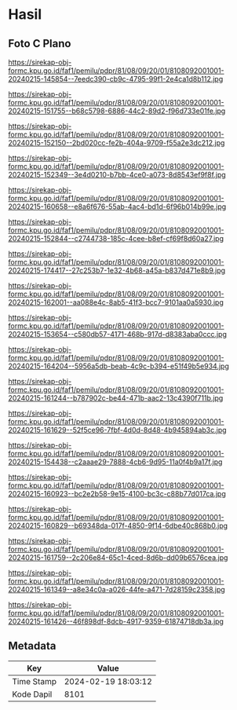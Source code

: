 # Hasil

## Foto C Plano

https://sirekap-obj-formc.kpu.go.id/faf1/pemilu/pdpr/81/08/09/20/01/8108092001001-20240215-145854--7eedc390-cb9c-4795-99f1-2e4ca1d8b112.jpg

https://sirekap-obj-formc.kpu.go.id/faf1/pemilu/pdpr/81/08/09/20/01/8108092001001-20240215-151755--b68c5798-6886-44c2-89d2-f96d733e01fe.jpg

https://sirekap-obj-formc.kpu.go.id/faf1/pemilu/pdpr/81/08/09/20/01/8108092001001-20240215-152150--2bd020cc-fe2b-404a-9709-f55a2e3dc212.jpg

https://sirekap-obj-formc.kpu.go.id/faf1/pemilu/pdpr/81/08/09/20/01/8108092001001-20240215-152349--3e4d0210-b7bb-4ce0-a073-8d8543ef9f8f.jpg

https://sirekap-obj-formc.kpu.go.id/faf1/pemilu/pdpr/81/08/09/20/01/8108092001001-20240215-160658--e8a6f676-55ab-4ac4-bd1d-6f96b014b99e.jpg

https://sirekap-obj-formc.kpu.go.id/faf1/pemilu/pdpr/81/08/09/20/01/8108092001001-20240215-152844--c2744738-185c-4cee-b8ef-cf69f8d60a27.jpg

https://sirekap-obj-formc.kpu.go.id/faf1/pemilu/pdpr/81/08/09/20/01/8108092001001-20240215-174417--27c253b7-1e32-4b68-a45a-b837d471e8b9.jpg

https://sirekap-obj-formc.kpu.go.id/faf1/pemilu/pdpr/81/08/09/20/01/8108092001001-20240215-162001--aa088e4c-8ab5-41f3-bcc7-9101aa0a5930.jpg

https://sirekap-obj-formc.kpu.go.id/faf1/pemilu/pdpr/81/08/09/20/01/8108092001001-20240215-153654--c580db57-4171-468b-917d-d8383aba0ccc.jpg

https://sirekap-obj-formc.kpu.go.id/faf1/pemilu/pdpr/81/08/09/20/01/8108092001001-20240215-164204--5956a5db-beab-4c9c-b394-e51f49b5e934.jpg

https://sirekap-obj-formc.kpu.go.id/faf1/pemilu/pdpr/81/08/09/20/01/8108092001001-20240215-161244--b787902c-be44-471b-aac2-13c4390f711b.jpg

https://sirekap-obj-formc.kpu.go.id/faf1/pemilu/pdpr/81/08/09/20/01/8108092001001-20240215-161629--52f5ce96-7fbf-4d0d-8d48-4b945894ab3c.jpg

https://sirekap-obj-formc.kpu.go.id/faf1/pemilu/pdpr/81/08/09/20/01/8108092001001-20240215-154438--c2aaae29-7888-4cb6-9d95-11a0f4b9a17f.jpg

https://sirekap-obj-formc.kpu.go.id/faf1/pemilu/pdpr/81/08/09/20/01/8108092001001-20240215-160923--bc2e2b58-9e15-4100-bc3c-c88b77d017ca.jpg

https://sirekap-obj-formc.kpu.go.id/faf1/pemilu/pdpr/81/08/09/20/01/8108092001001-20240215-160829--b69348da-017f-4850-9f14-6dbe40c868b0.jpg

https://sirekap-obj-formc.kpu.go.id/faf1/pemilu/pdpr/81/08/09/20/01/8108092001001-20240215-161759--2c206e84-65c1-4ced-8d6b-dd09b6576cea.jpg

https://sirekap-obj-formc.kpu.go.id/faf1/pemilu/pdpr/81/08/09/20/01/8108092001001-20240215-161349--a8e34c0a-a026-44fe-a471-7d28159c2358.jpg

https://sirekap-obj-formc.kpu.go.id/faf1/pemilu/pdpr/81/08/09/20/01/8108092001001-20240215-161426--46f898df-8dcb-4917-9359-61874718db3a.jpg


## Metadata

| Key        | Value               |
| ---------- | ------------------- |
| Time Stamp | 2024-02-19 18:03:12 |
| Kode Dapil | 8101                |



